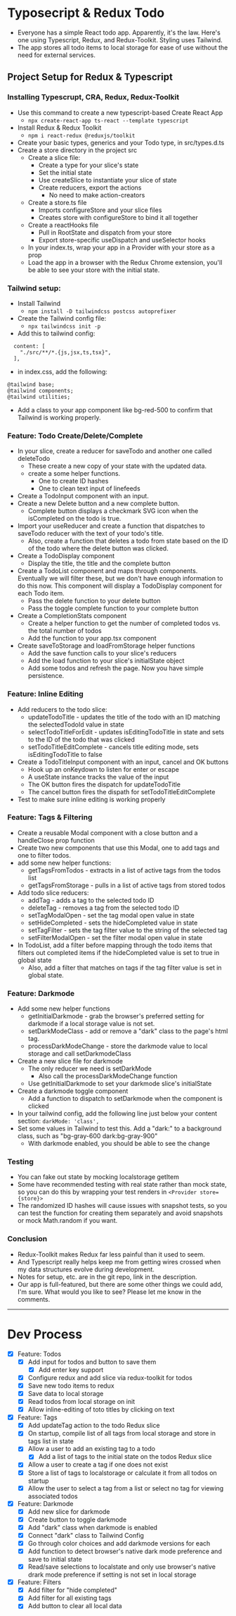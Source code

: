 # Typosecript & Redux Todo

- Everyone has a simple React todo app. Apparently, it's the law. Here's one using Typescript, Redux, and Redux-Toolkit. Styling uses Tailwind.
- The app stores all todo items to local storage for ease of use without the need for external services.

## Project Setup for Redux & Typescript

### Installing Typescrupt, CRA, Redux, Redux-Toolkit

- Use this command to create a new typescript-based Create React App
  - `npx create-react-app ts-react --template typescript`
- Install Redux & Redux Toolkit
  - `npm i react-redux @reduxjs/toolkit`
- Create your basic types, generics and your Todo type, in src/types.d.ts
- Create a store directory in the project src
  - Create a slice file:
    - Create a type for your slice's state
    - Set the initial state
    - Use createSlice to instantiate your slice of state
    - Create reducers, export the actions
      - No need to make action-creators
  - Create a store.ts file
    - Imports configureStore and your slice files
    - Creates store with configureStore to bind it all together
  - Create a reactHooks file
    - Pull in RootState and dispatch from your store
    - Export store-specific useDispatch and useSelector hooks
  - In your index.ts, wrap your app in a Provider with your store as a prop
  - Load the app in a browser with the Redux Chrome extension, you'll be able to see your store with the initial state.

### Tailwind setup:

- Install Tailwind
  - `npm install -D tailwindcss postcss autoprefixer`
- Create the Tailwind config file:
  - `npx tailwindcss init -p`
- Add this to tailwind config:

```
  content: [
    "./src/**/*.{js,jsx,ts,tsx}",
  ],
```

- in index.css, add the following:

```
@tailwind base;
@tailwind components;
@tailwind utilities;
```

- Add a class to your app component like bg-red-500 to confirm that Tailwind is working properly.

### Feature: Todo Create/Delete/Complete

- In your slice, create a reducer for saveTodo and another one called deleteTodo
  - These create a new copy of your state with the updated data.
  - create a some helper functions.
    - One to create ID hashes
    - One to clean text input of linefeeds
- Create a TodoInput component with an input.
- Create a new Delete button and a new complete button.
  - Complete button displays a checkmark SVG icon when the isCompleted on the todo is true.
- Import your useReducer and create a function that dispatches to saveTodo reducer with the text of your todo's title.
  - Also, create a function that deletes a todo from state based on the ID of the todo where the delete button was clicked.
- Create a TodoDisplay component
  - Display the title, the title and the complete button
- Create a TodoList component and maps through components. Eventually we will filter these, but we don't have enough information to do this now. This component will display a TodoDisplay component for each Todo item.
  - Pass the delete function to your delete button
  - Pass the toggle complete function to your complete button
- Create a CompletionStats component
  - Create a helper function to get the number of completed todos vs. the total number of todos
  - Add the function to your app.tsx component
- Create saveToStorage and loadFromStorage helper functions
  - Add the save function calls to your slice's reducers
  - Add the load function to your slice's initialState object
  - Add some todos and refresh the page. Now you have simple persistence.

### Feature: Inline Editing

- Add reducers to the todo slice:
  - updateTodoTitle - updates the title of the todo with an ID matching the selectedTodoId value in state
  - selectTodoTitleForEdit - updates isEditingTodoTitle in state and sets to the ID of the todo that was clicked
  - setTodoTitleEditComplete - cancels title editing mode, sets isEditingTodoTitle to false
- Create a TodoTitleInput component with an input, cancel and OK buttons
  - Hook up an onKeydown to listen for enter or escape
  - A useState instance tracks the value of the input
  - The OK button fires the dispatch for updateTodoTitle
  - The cancel button fires the dispath for setTodoTitleEditComplete
- Test to make sure inline editing is working properly

### Feature: Tags & Filtering

- Create a reusable Modal component with a close button and a handleClose prop function
- Create two new components that use this Modal, one to add tags and one to filter todos.
- add some new helper functions:
  - getTagsFromTodos - extracts in a list of active tags from the todos list
  - getTagsFromStorage - pulls in a list of active tags from stored todos
- Add todo slice reducers:
  - addTag - adds a tag to the selected todo ID
  - deleteTag - removes a tag from the selected todo ID
  - setTagModalOpen - set the tag modal open value in state
  - setHideCompleted - sets the hideCompleted value in state
  - setTagFilter - sets the tag filter value to the string of the selected tag
  - setFilterModalOpen - set the filter modal open value in state
- In TodoList, add a filter before mapping through the todo items that filters out completed items if the hideCompleted value is set to true in global state
  - Also, add a filter that matches on tags if the tag filter value is set in global state.

### Feature: Darkmode

- Add some new helper functions
  - getInitialDarkmode - grab the browser's preferred setting for darkmode if a local storage value is not set.
  - setDarkModeClass - add or remove a "dark" class to the page's html tag.
  - processDarkModeChange - store the darkmode value to local storage and call setDarkmodeClass
- Create a new slice file for darkmode
  - The only reducer we need is setDarkMode
    - Also call the processDarkModeChange function
  - Use getInitialDarkmode to set your darkmode slice's initialState
- Create a darkmode toggle component
  - Add a function to dispatch to setDarkmode when the component is clicked
- In your tailwind config, add the following line just below your content section: `darkMode: 'class',`
- Set some values in Tailwind to test this. Add a "dark:" to a background class, such as "bg-gray-600 dark:bg-gray-900"
  - With darkmode enabled, you should be able to see the change

### Testing

- You can fake out state by mocking localstorage getItem
- Some have recommended testing with real state rather than mock state, so you can do this by wrapping your test renders in `<Provider store={store}>`
- The randomized ID hashes will cause issues with snapshot tests, so you can test the function for creating them separately and avoid snapshots or mock Math.random if you want.

### Conclusion

- Redux-Toolkit makes Redux far less painful than it used to seem.
- And Typescript really helps keep me from getting wires crossed when my data structures evolve during development.
- Notes for setup, etc. are in the git repo, link in the description.
- Our app is full-featured, but there are some other things we could add, I'm sure. What would you like to see? Please let me know in the comments.

---

# Dev Process

- [x] Feature: Todos
  - [x] Add input for todos and button to save them
    - [x] Add enter key support
  - [x] Configure redux and add slice via redux-toolkit for todos
  - [x] Save new todo items to redux
  - [x] Save data to local storage
  - [x] Read todos from local storage on init
  - [x] Allow inline-editing of toto titles by clicking on text
- [x] Feature: Tags
  - [x] Add updateTag action to the todo Redux slice
  - [x] On startup, compile list of all tags from local storage and store in tags list in state
  - [x] Allow a user to add an existing tag to a todo
    - [x] Add a list of tags to the initial state on the todos Redux slice
  - [x] Allow a user to create a tag if one does not exist
  - [x] Store a list of tags to localstorage or calculate it from all todos on startup
  - [x] Allow the user to select a tag from a list or select no tag for viewing associated todos
- [x] Feature: Darkmode
  - [x] Add new slice for darkmode
  - [x] Create button to toggle darkmode
  - [x] Add "dark" class when darkmode is enabled
  - [x] Connect "dark" class to Tailwind Config
  - [x] Go through color choices and add darkmode versions for each
  - [x] Add function to detect browser's native dark mode preference and save to initial state
  - [x] Read/save selections to localstate and only use browser's native drark mode preference if setting is not set in local storage
- [x] Feature: Filters
  - [x] Add filter for "hide completed"
  - [x] Add filter for all existing tags
  - [x] Add button to clear all local data
